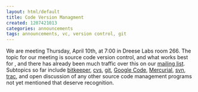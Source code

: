 ```yaml
---
layout: html/default
title: Code Version Managment
created: 1207421013
categories: announcements
tags: announcements, vc, version control, git
---
```

We are meeting Thursday, April 10th, at 7:00 in Dreese Labs room 266\. The topic for our meeting is source code version control, and what works best for , and there has already been much traffic over this on our [mailing list](http://mail.cse.ohio-state.edu/pipermail/opensource/2008-April/thread.html). Subtopics so far include [bitkeeper](http://www.bitkeeper.com/), [cvs](http://ximbiot.com/cvs/wiki/), [git](http://git.or.cz/), [Google Code](http://code.google.com/hosting/), [Mercurial](http://www.selenic.com/mercurial/wiki/), [svn](http://subversion.tigris.org/), [trac](http://trac.edgewall.org/), and open discussion of any other source code management programs not yet mentioned that deserve recognition.
